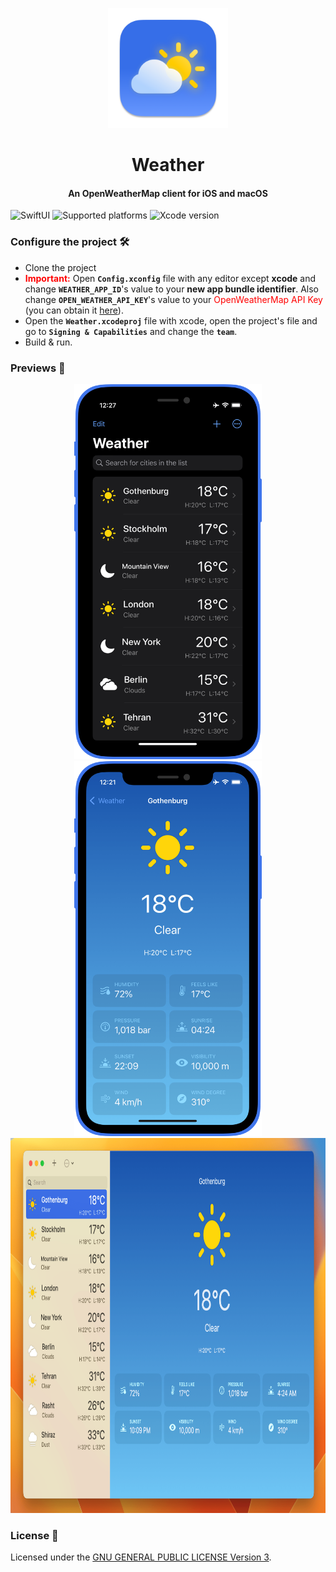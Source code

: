 <p align="center">
  <img src="Shared/Resources/Assets.xcassets/AppIcon.appiconset/icon_512x512@2x@2x.png" height="192">
  <h1 align="center">Weather</h1>
	<h4 align="center">An OpenWeatherMap client for iOS and macOS</h4>
</p>

![SwiftUI](https://img.shields.io/badge/SwiftUI-black?logo=swift)
![Supported platforms](https://img.shields.io/badge/Platforms-iOS%2015.0+%20|%20macOS%2012.0-white?logo=apple)
![Xcode version](https://img.shields.io/badge/Xcode%2013+-black?logo=xcode)

### Configure the project 🛠

- Clone the project
- **<span style="color:red">Important:</span>** Open __`Config.xconfig`__ file with any editor except **xcode** and change __`WEATHER_APP_ID`__'s value to your **new app bundle identifier**. Also change __`OPEN_WEATHER_API_KEY`__'s value to your <span style="color:red">OpenWeatherMap API Key</span> (you can obtain it [here](https://openweathermap.org/api)).
- Open the __`Weather.xcodeproj`__ file with xcode, open the project's file and go to __`Signing & Capabilities`__ and change the __`team`__.
- Build & run.

### Previews 📱

<p align="center">
<img src="Preview/preview_1.png" height="600"/>
<img src="Preview/preview_2.png" height="600"/>

<img src="Preview/preview_3.png" height="600"/>

### License 📝

Licensed under the [GNU GENERAL PUBLIC LICENSE Version 3](https://github.com/Rminsh/Weather/blob/main/LICENSE.md).
